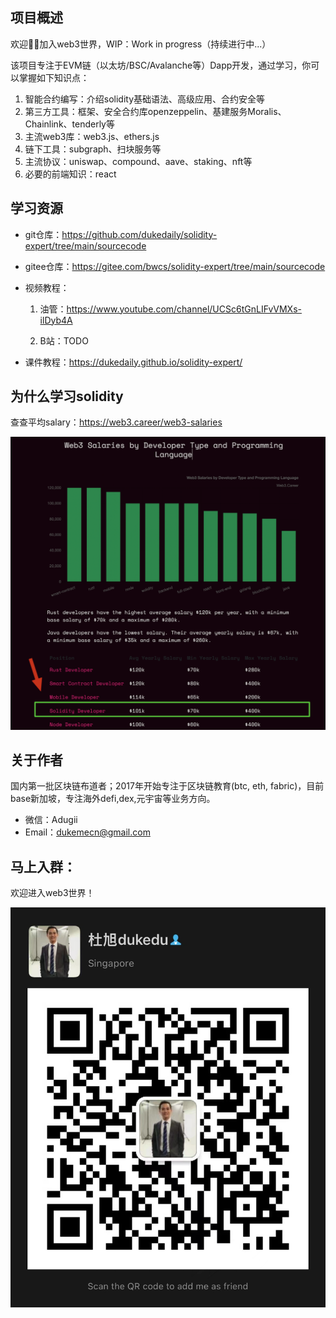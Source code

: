 ## 项目概述

欢迎👏🏻加入web3世界，WIP：Work in progress（持续进行中...）

该项目专注于EVM链（以太坊/BSC/Avalanche等）Dapp开发，通过学习，你可以掌握如下知识点：

1. 智能合约编写：介绍solidity基础语法、高级应用、合约安全等
2. 第三方工具：框架、安全合约库openzeppelin、基建服务Moralis、Chainlink、tenderly等
3. 主流web3库：web3.js、ethers.js
4. 链下工具：subgraph、扫块服务等
5. 主流协议：uniswap、compound、aave、staking、nft等
6. 必要的前端知识：react



## 学习资源

- git仓库：https://github.com/dukedaily/solidity-expert/tree/main/sourcecode

- gitee仓库：https://gitee.com/bwcs/solidity-expert/tree/main/sourcecode

- 视频教程：

  1. 油管：https://www.youtube.com/channel/UCSc6tGnLIFvVMXs-ilDyb4A

  2. B站：TODO

- 课件教程：https://dukedaily.github.io/solidity-expert/



##  为什么学习solidity

查查平均salary：https://web3.career/web3-salaries

![image-20220810160425131](assets/image-20220810160425131.png)



## 关于作者

国内第一批区块链布道者；2017年开始专注于区块链教育(btc, eth, fabric)，目前base新加坡，专注海外defi,dex,元宇宙等业务方向。

- 微信：Adugii
- Email：dukemecn@gmail.com



## 马上入群：

欢迎进入web3世界！

![image-20220810134215759](assets/image-20220810134215759.png)